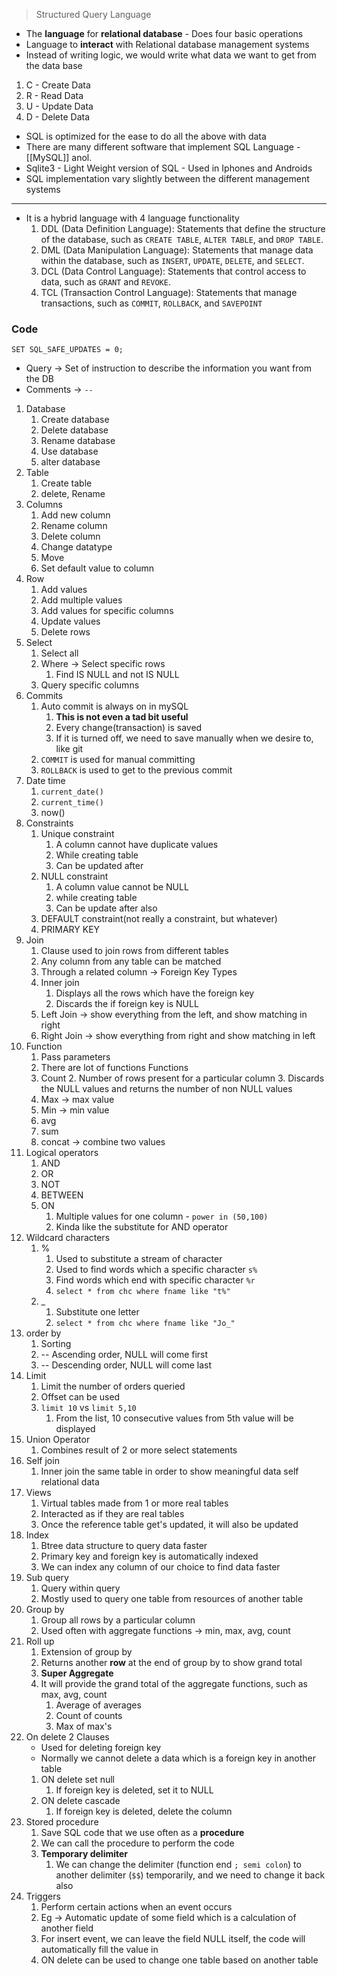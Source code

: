 > Structured Query Language
- The **language** for **relational database** - Does four basic operations
- Language to **interact** with Relational database management systems
- Instead of writing logic, we would write what data we want to get from the data base
1. C - Create Data
2. R - Read Data
3. U - Update Data
4. D - Delete Data
- SQL is optimized for the ease to do all the above with data
- There are many different software that implement SQL Language - [[MySQL]] anol.
- Sqlite3 - Light Weight version of SQL - Used in Iphones and Androids
- SQL implementation vary slightly between the different management systems
---
- It is a hybrid language with 4 language functionality
	1. DDL (Data Definition Language): Statements that define the structure of the database, such as `CREATE TABLE`, `ALTER TABLE`, and `DROP TABLE`.
	2. DML (Data Manipulation Language): Statements that manage data within the database, such as `INSERT`, `UPDATE`, `DELETE`, and `SELECT`.
	3. DCL (Data Control Language): Statements that control access to data, such as `GRANT` and `REVOKE`.
	4. TCL (Transaction Control Language): Statements that manage transactions, such as `COMMIT`, `ROLLBACK`, and `SAVEPOINT`
### Code
`SET SQL_SAFE_UPDATES = 0;`

- Query -> Set of instruction to describe the information you want from the DB
- Comments -> `--`
1. Database
	1. Create database
	2. Delete database
	3. Rename database
	4. Use database
	5. alter database
2. Table
	1. Create table
	2. delete, Rename
3. Columns
	1. Add new column
	2. Rename column
	3. Delete column
	4. Change datatype
	5. Move
	6. Set default value to column
4. Row
	1. Add values
	2. Add multiple values
	3. Add values for specific columns
	4. Update values
	5. Delete rows
5. Select
	1. Select all
	2. Where -> Select specific rows
		1. Find IS NULL and not IS NULL
	3. Query specific columns
6. Commits
	1. Auto commit is always on in mySQL
		1. **This is not even a tad bit useful**
		2. Every change(transaction) is saved
		3. If it is turned off, we need to save manually when we desire to, like git
	3. `COMMIT` is used for manual committing
	4. `ROLLBACK` is used to get to the previous commit
7. Date time
	1. `current_date()`
	2. `current_time()`
	3. now()
8. Constraints
	1. Unique constraint
		1. A column cannot have duplicate values
		2. While creating table
		3. Can be updated after 
	2. NULL constraint
		1. A column value cannot be NULL
		2. while creating table
		3. Can be update after also
	3. DEFAULT constraint(not really a constraint, but whatever)
	4. PRIMARY KEY
9. Join
	1. Clause used to join rows from different tables
	2. Any column from any table can be matched
	3. Through a related column -> Foreign Key
	Types
	1. Inner join
		1. Displays all the rows which have the foreign key
		2. Discards the if foreign key is NULL
	2. Left Join -> show everything from the left, and show matching in right
	3. Right Join -> show everything from right and show matching in left
10. Function
	1. Pass parameters
	2. There are lot of functions
	Functions
	1. Count
		2. Number of rows present for a particular column
		3. Discards the NULL values and returns the number of non NULL values
	2. Max -> max value
	3. Min -> min value
	4. avg
	5. sum
	6. concat -> combine two values
11. Logical operators
	1. AND
	2. OR
	3. NOT
	4. BETWEEN
	5. ON
		1. Multiple values for one column - `power in (50,100)`
		2. Kinda like the substitute for AND operator 
12. Wildcard characters
	1. %
		1. Used to substitute a stream of character
		2. Used to find words which a specific character `s%`
		3. Find words which end with specific character `%r`
		4. `select * from chc where fname like "t%"`
	2. _
		1. Substitute one letter
		2. `select * from chc where fname like "Jo_"`
13. order by
	1. Sorting
	2. -- Ascending order, NULL will come first
	3. -- Descending order, NULL will come last
14. Limit
	1. Limit the number of orders queried
	2. Offset can be used
	3. `limit 10` vs `limit 5,10`
		1. From the list, 10 consecutive values from  5th value will be displayed
15. Union Operator
	1. Combines result of 2 or more select statements
16. Self join
	1. Inner join the same table in order to show meaningful data self relational data
17. Views
	1. Virtual tables made from 1 or more real tables
	2. Interacted as if they are real tables
	3. Once the reference table get's updated, it will also be updated
18. Index
	1. Btree data structure to query data faster
	2. Primary key and foreign key is automatically indexed
	3. We can index any column of our choice to find data faster
19. Sub query
	1. Query within query
	2. Mostly used to query one table from resources of another table
20. Group by
	1. Group all rows by a particular column
	2. Used often with aggregate functions -> min, max, avg, count
21. Roll up
	1. Extension of group by
	2. Returns another **row** at the end of group by to show grand total
	3. **Super Aggregate**
	4. It will provide the grand total of the aggregate functions, such as max, avg, count
		1. Average of averages
		2. Count of counts
		3. Max of max's
22. On delete
	2 Clauses
	- Used for deleting foreign key
	- Normally we cannot delete a data which is a foreign key in another table
	1. ON delete set null
		1. If foreign key is deleted, set it to NULL
	2. ON delete cascade
		1. If foreign key is deleted, delete the column
23. Stored procedure
	1. Save SQL code that we use often as a **procedure**
	2. We can call the procedure to perform the code
	3. **Temporary delimiter**
		1. We can change the delimiter (function end `; semi colon`) to another delimiter (`$$`) temporarily, and we need to change it back also
24. Triggers
	1. Perform certain actions when an event occurs
	2. Eg -> Automatic update of some field which is a calculation of another field
	3. For insert event, we can leave the field NULL itself, the code will automatically fill the value in 
	4. ON delete can be used to change one table based on another table